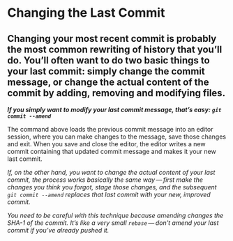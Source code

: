 # Changing the Last Commit

##  Changing your most recent commit is probably the most common rewriting of history that you’ll do. You’ll often want to do two basic things to your last commit: simply change the commit message, or change the actual content of the commit by adding, removing and modifying files.

___If you simply want to modify your last commit message, that’s easy: 
```git commit --amend```___

The command above loads the previous commit message into an editor session, where you can make changes to the message, save those changes and exit. When you save and close the editor, the editor writes a new commit containing that updated commit message and makes it your new last commit.

_If, on the other hand, you want to change the actual content of your last commit, the process works basically the same way — first make the changes you think you forgot, stage those changes, and the subsequent ```git commit --amend``` replaces that last commit with your new, improved commit._

_You need to be careful with this technique because amending changes the SHA-1 of the commit. It’s like a very small ```rebase``` — don’t amend your last commit if you’ve already pushed it._

